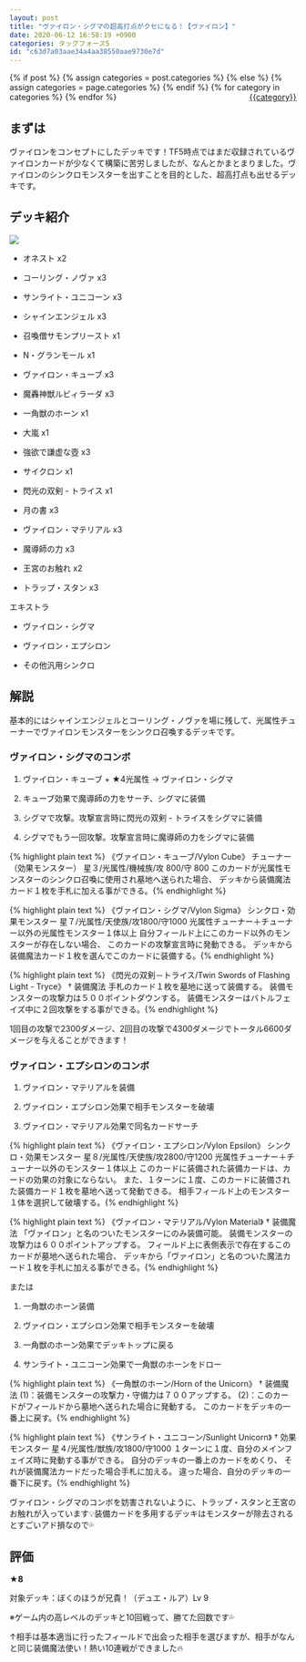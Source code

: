 ```yaml
---
layout: post
title: "ヴァイロン・シグマの超高打点がクセになる！【ヴァイロン】"
date: 2020-06-12 16:58:19 +0900
categories: タッグフォース5
id: "c63d7a03aae34a4aa38550aae9730e7d"
---
```

{% if post %}
{% assign categories = post.categories %}
{% else %}
{% assign categories = page.categories %}
{% endif %}
{% for category in categories %}
<a href="{{site.baseurl}}/categories/#{{category|slugize}}" style="float: right; margin-left: 4px;">{{category}}</a>
{% endfor %}
<br>
## まずは

ヴァイロンをコンセプトにしたデッキです！TF5時点ではまだ収録されているヴァイロンカードが少なくて構築に苦労しましたが、なんとかまとまりました。ヴァイロンのシンクロモンスターを出すことを目的とした、超高打点も出せるデッキです。

## デッキ紹介

![]({{site.baseurl}}\assets/c63d7a03aae34a4aa38550aae9730e7d/ULJM05734_00002.jpg)

- オネスト x2

- コーリング・ノヴァ x3

- サンライト・ユニコーン x3

- シャインエンジェル x3

- 召喚僧サモンプリースト x1

- N・グランモール x1

- ヴァイロン・キューブ x3

- 魔轟神獣ルビィラーダ x3

- 一角獣のホーン x1

- 大嵐 x1

- 強欲で謙虚な壺 x3

- サイクロン x1

- 閃光の双剣 - トライス x1

- 月の書 x3

- ヴァイロン・マテリアル x3

- 魔導師の力 x3

- 王宮のお触れ x2

- トラップ・スタン x3

エキストラ

- ヴァイロン・シグマ

- ヴァイロン・エプシロン

- その他汎用シンクロ

## 解説

基本的にはシャインエンジェルとコーリング・ノヴァを場に残して、光属性チューナーでヴァイロンモンスターをシンクロ召喚するデッキです。

### ヴァイロン・シグマのコンボ

1. ヴァイロン・キューブ + ★4光属性 → ヴァイロン・シグマ

1. キューブ効果で魔導師の力をサーチ、シグマに装備

1. シグマで攻撃。攻撃宣言時に閃光の双剣 - トライスをシグマに装備

1. シグマでもう一回攻撃。攻撃宣言時に魔導師の力をシグマに装備

{% highlight plain text %}
《ヴァイロン・キューブ/Vylon Cube》
チューナー（効果モンスター）
星３/光属性/機械族/攻 800/守 800
このカードが光属性モンスターのシンクロ召喚に使用され墓地へ送られた場合、
デッキから装備魔法カード１枚を手札に加える事ができる。{% endhighlight %}

{% highlight plain text %}
《ヴァイロン・シグマ/Vylon Sigma》
シンクロ・効果モンスター
星７/光属性/天使族/攻1800/守1000
光属性チューナー＋チューナー以外の光属性モンスター１体以上
自分フィールド上にこのカード以外のモンスターが存在しない場合、
このカードの攻撃宣言時に発動できる。
デッキから装備魔法カード１枚を選んでこのカードに装備する。{% endhighlight %}

{% highlight plain text %}
《閃光の双剣－トライス/Twin Swords of Flashing Light - Tryce》 †
装備魔法
手札のカード１枚を墓地に送って装備する。
装備モンスターの攻撃力は５００ポイントダウンする。
装備モンスターはバトルフェイズ中に２回攻撃をする事ができる。{% endhighlight %}

1回目の攻撃で2300ダメージ、2回目の攻撃で4300ダメージでトータル6600ダメージを与えることができます！

### ヴァイロン・エプシロンのコンボ

1. ヴァイロン・マテリアルを装備

1. ヴァイロン・エプシロン効果で相手モンスターを破壊

1. ヴァイロン・マテリアル効果で同名カードサーチ

{% highlight plain text %}
《ヴァイロン・エプシロン/Vylon Epsilon》
シンクロ・効果モンスター
星８/光属性/天使族/攻2800/守1200
光属性チューナー＋チューナー以外のモンスター１体以上
このカードに装備された装備カードは、カードの効果の対象にならない。
また、１ターンに１度、このカードに装備された装備カード１枚を墓地へ送って発動できる。
相手フィールド上のモンスター１体を選択して破壊する。{% endhighlight %}

{% highlight plain text %}
《ヴァイロン・マテリアル/Vylon Material》 †
装備魔法
「ヴァイロン」と名のついたモンスターにのみ装備可能。
装備モンスターの攻撃力は６００ポイントアップする。
フィールド上に表側表示で存在するこのカードが墓地へ送られた場合、
デッキから「ヴァイロン」と名のついた魔法カード１枚を手札に加える事ができる。{% endhighlight %}

または

1. 一角獣のホーン装備

1. ヴァイロン・エプシロン効果で相手モンスターを破壊

1. 一角獣のホーン効果でデッキトップに戻る

1. サンライト・ユニコーン効果で一角獣のホーンをドロー

{% highlight plain text %}
《一角獣のホーン/Horn of the Unicorn》 †
装備魔法
(1)：装備モンスターの攻撃力・守備力は７００アップする。
(2)：このカードがフィールドから墓地へ送られた場合に発動する。
このカードをデッキの一番上に戻す。{% endhighlight %}

{% highlight plain text %}
《サンライト・ユニコーン/Sunlight Unicorn》 †
効果モンスター
星４/光属性/獣族/攻1800/守1000
１ターンに１度、自分のメインフェイズ時に発動する事ができる。
自分のデッキの一番上のカードをめくり、
それが装備魔法カードだった場合手札に加える。
違った場合、自分のデッキの一番下に戻す。{% endhighlight %}



ヴァイロン・シグマのコンボを妨害されないように、トラップ・スタンと王宮のお触れが入っています💡装備カードを多用するデッキはモンスターが除去されるとすごいアド損なので💦

## 評価

__★8__

対象デッキ：ぼくのほうが兄貴！（デュエ・ルア）Lv 9

※ゲーム内の高レベルのデッキと10回戦って、勝てた回数です💦

↑相手は基本適当に行ったフィールドで出会った相手を選びますが、相手がなんと同じ装備魔法使い！熱い10連戦ができました🔥

